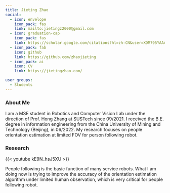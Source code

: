 ```yaml
---
title: Jieting Zhao
social:
  - icon: envelope 
    icon_pack: fas
    link: mailto:jietingz2000@gmail.com
  - icon: graduation-cap 
    icon_pack: fas
    link: https://scholar.google.com/citations?hl=zh-CN&user=XDM795YAAAAJ
  - icon_pack: fab
    icon: github
    link: https://github.com/zhaojieting
  - icon_pack: ai
    icon: CV
    link: https://jietingzhao.com/

user_groups:
  - Students
---
```

### About Me
I am a MSE student in Robotics and Computer Vision Lab under the direction of Prof. Hong Zhang at SUSTech since 09/2021. I received the B.E. degree in information engineering from the China University of Mining and Technology (Beijing), in 06/2022. My research focuses on people orientation estimation at limited FOV for person following robot.

### Research
{{< youtube kE9N_hsJ5XU >}}

People following is the basic function of many service robots.
What I am doing now is trying to improve the accuracy of the orientation estimation algorithm under limited human observation, which is very critical for people following robot.
